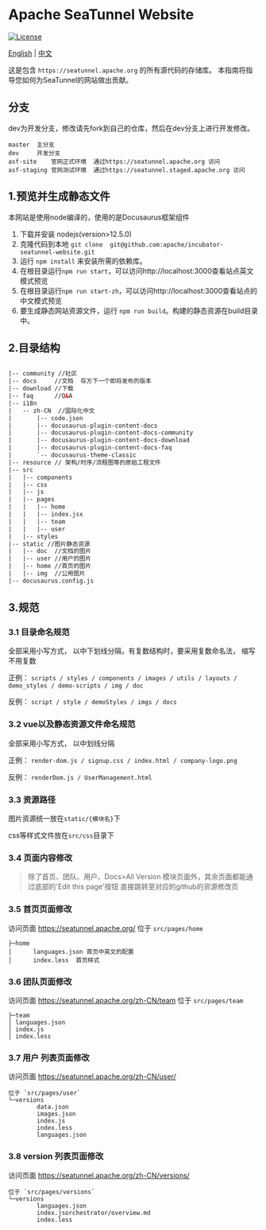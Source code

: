 # Apache SeaTunnel Website
[![License](https://img.shields.io/badge/license-Apache%202-4EB1BA.svg)](https://www.apache.org/licenses/LICENSE-2.0.html)

[English](README.md) | [中文](README_ZH.md)

这是包含 `https://seatunnel.apache.org` 的所有源代码的存储库。
本指南将指导您如何为SeaTunnel的网站做出贡献。


## 分支 
dev为开发分支，修改请先fork到自己的仓库，然后在dev分支上进行开发修改。
```
master  主分支
dev     开发分支
asf-site    官网正式环境  通过https://seatunnel.apache.org 访问
asf-staging 官网测试环境  通过https://seatunnel.staged.apache.org 访问
```


## 1.预览并生成静态文件

本网站是使用node编译的，使用的是Docusaurus框架组件

1. 下载并安装 nodejs(version>12.5.0)
2. 克隆代码到本地 `git clone  git@github.com:apache/incubator-seatunnel-website.git`
2. 运行 `npm install` 来安装所需的依赖库。
3. 在根目录运行`npm run start`，可以访问http://localhost:3000查看站点英文模式预览
4. 在根目录运行`npm run start-zh`，可以访问http://localhost:3000查看站点的中文模式预览
5. 要生成静态网站资源文件，运行 `npm run build`。构建的静态资源在build目录中。

## 2.目录结构
```html

|-- community //社区
|-- docs     //文档  存方下一个即将发布的版本
|-- download //下载
|-- faq      //Q&A
|-- i18n    
|   -- zh-CN  //国际化中文
|       |-- code.json
|       |-- docusaurus-plugin-content-docs
|       |-- docusaurus-plugin-content-docs-community
|       |-- docusaurus-plugin-content-docs-download
|       |-- docusaurus-plugin-content-docs-faq
|       `-- docusaurus-theme-classic
|-- resource // 架构/时序/流程图等的原始工程文件
|-- src
|   |-- components
|   |-- css
|   |-- js
|   |-- pages
|   |   |-- home
|   |   |-- index.jsx
|   |   |-- team
|   |   |-- user
|   |-- styles
|-- static //图片静态资源
|   |-- doc  //文档的图片
|   |-- user //用户的图片
|   |-- home //首页的图片
|   |-- img  //公用图片
|-- docusaurus.config.js

```

## 3.规范

### 3.1 目录命名规范

全部采用小写方式， 以中下划线分隔，有复数结构时，要采用复数命名法， 缩写不用复数

正例： `scripts / styles / components / images / utils / layouts / demo_styles / demo-scripts / img / doc`

反例： `script / style / demoStyles / imgs / docs`

### 3.2 vue以及静态资源文件命名规范

全部采用小写方式， 以中划线分隔

正例： `render-dom.js / signup.css / index.html / company-logo.png`

反例： `renderDom.js / UserManagement.html`

### 3.3 资源路径 

图片资源统一放在`static/{模块名}`下

css等样式文件放在`src/css`目录下

### 3.4 页面内容修改 
> 除了首页、团队、用户、Docs>All Version 模块页面外，其余页面都能通过底部的'Edit this page'按钮 直接跳转至对应的github的资源修改页

### 3.5 首页页面修改
访问页面  https://seatunnel.apache.org/
位于 `src/pages/home`

```
├─home
│      languages.json 首页中英文的配置  
│      index.less  首页样式
```
### 3.6 团队页面修改
访问页面  https://seatunnel.apache.org/zh-CN/team
位于 `src/pages/team`
```
├─team
│ languages.json
│ index.js
│ index.less
```
### 3.7  用户 列表页面修改
访问页面  https://seatunnel.apache.org/zh-CN/user/
```
位于 `src/pages/user`
└─versions
        data.json
        images.json
        index.js
        index.less
        languages.json
```

### 3.8 version 列表页面修改
访问页面  https://seatunnel.apache.org/zh-CN/versions/
```
位于 `src/pages/versions`
└─versions
        languages.json
        index.jsorchestrator/overview.md
        index.less
```
